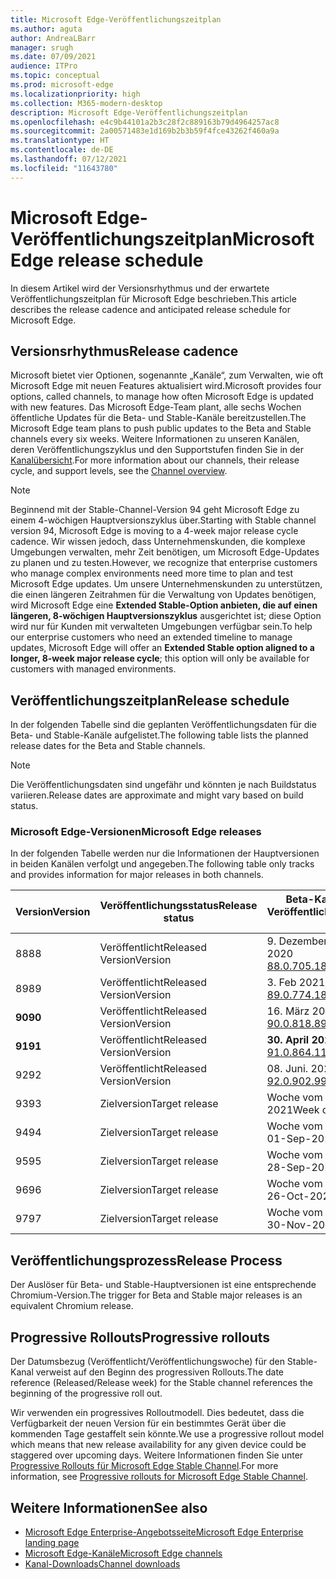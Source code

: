 ```yaml
---
title: Microsoft Edge-Veröffentlichungszeitplan
ms.author: aguta
author: AndreaLBarr
manager: srugh
ms.date: 07/09/2021
audience: ITPro
ms.topic: conceptual
ms.prod: microsoft-edge
ms.localizationpriority: high
ms.collection: M365-modern-desktop
description: Microsoft Edge-Veröffentlichungszeitplan
ms.openlocfilehash: e4c9b44101a2b3c28f2c889163b79d4964257ac8
ms.sourcegitcommit: 2a00571483e1d169b2b3b59f4fce43262f460a9a
ms.translationtype: HT
ms.contentlocale: de-DE
ms.lasthandoff: 07/12/2021
ms.locfileid: "11643780"
---
```

# <a name="microsoft-edge-release-schedule"></a><span data-ttu-id="e012b-103">Microsoft Edge-Veröffentlichungszeitplan</span><span class="sxs-lookup"><span data-stu-id="e012b-103">Microsoft Edge release schedule</span></span>

<span data-ttu-id="e012b-104">In diesem Artikel wird der Versionsrhythmus und der erwartete Veröffentlichungszeitplan für Microsoft Edge beschrieben.</span><span class="sxs-lookup"><span data-stu-id="e012b-104">This article describes the release cadence and anticipated release schedule for Microsoft Edge.</span></span>

## <a name="release-cadence"></a><span data-ttu-id="e012b-105">Versionsrhythmus</span><span class="sxs-lookup"><span data-stu-id="e012b-105">Release cadence</span></span>

<span data-ttu-id="e012b-106">Microsoft bietet vier Optionen, sogenannte „Kanäle“, zum Verwalten, wie oft Microsoft Edge mit neuen Features aktualisiert wird.</span><span class="sxs-lookup"><span data-stu-id="e012b-106">Microsoft provides four options, called channels, to manage how often Microsoft Edge is updated with new features.</span></span> <span data-ttu-id="e012b-107">Das Microsoft Edge-Team plant, alle sechs Wochen öffentliche Updates für die Beta- und Stable-Kanäle bereitzustellen.</span><span class="sxs-lookup"><span data-stu-id="e012b-107">The Microsoft Edge team plans to push public updates to the Beta and Stable channels every six weeks.</span></span> <span data-ttu-id="e012b-108">Weitere Informationen zu unseren Kanälen, deren Veröffentlichungszyklus und den Supportstufen finden Sie in der [Kanalübersicht](./microsoft-edge-channels.md#channel-overview).</span><span class="sxs-lookup"><span data-stu-id="e012b-108">For more information about our channels, their release cycle, and support levels, see the [Channel overview](./microsoft-edge-channels.md#channel-overview).</span></span>

> [!NOTE]
> <span data-ttu-id="e012b-109">Beginnend mit der Stable-Channel-Version 94 geht Microsoft Edge zu einem 4-wöchigen Hauptversionszyklus über.</span><span class="sxs-lookup"><span data-stu-id="e012b-109">Starting with Stable channel version 94, Microsoft Edge is moving to a 4-week major release cycle cadence.</span></span> <span data-ttu-id="e012b-110">Wir wissen jedoch, dass Unternehmenskunden, die komplexe Umgebungen verwalten, mehr Zeit benötigen, um Microsoft Edge-Updates zu planen und zu testen.</span><span class="sxs-lookup"><span data-stu-id="e012b-110">However, we recognize that enterprise customers who manage complex environments need more time to plan and test Microsoft Edge updates.</span></span> <span data-ttu-id="e012b-111">Um unsere Unternehmenskunden zu unterstützen, die einen längeren Zeitrahmen für die Verwaltung von Updates benötigen, wird Microsoft Edge eine **Extended Stable-Option anbieten, die auf einen längeren, 8-wöchigen Hauptversionszyklus** ausgerichtet ist; diese Option wird nur für Kunden mit verwalteten Umgebungen verfügbar sein.</span><span class="sxs-lookup"><span data-stu-id="e012b-111">To help our enterprise customers who need an extended timeline to manage updates, Microsoft Edge will offer an **Extended Stable option aligned to a longer, 8-week major release cycle**; this option will only be available for customers with managed environments.</span></span>

## <a name="release-schedule"></a><span data-ttu-id="e012b-112">Veröffentlichungszeitplan</span><span class="sxs-lookup"><span data-stu-id="e012b-112">Release schedule</span></span>

<span data-ttu-id="e012b-113">In der folgenden Tabelle sind die geplanten Veröffentlichungsdaten für die Beta- und Stable-Kanäle aufgelistet.</span><span class="sxs-lookup"><span data-stu-id="e012b-113">The following table lists the planned release dates for the Beta and Stable channels.</span></span>

> [!NOTE]
> <span data-ttu-id="e012b-114">Die Veröffentlichungsdaten sind ungefähr und könnten je nach Buildstatus variieren.</span><span class="sxs-lookup"><span data-stu-id="e012b-114">Release dates are approximate and might vary based on build status.</span></span>

### <a name="microsoft-edge-releases"></a><span data-ttu-id="e012b-115">Microsoft Edge-Versionen</span><span class="sxs-lookup"><span data-stu-id="e012b-115">Microsoft Edge releases</span></span>

<span data-ttu-id="e012b-116">In der folgenden Tabelle werden nur die Informationen der Hauptversionen in beiden Kanälen verfolgt und angegeben.</span><span class="sxs-lookup"><span data-stu-id="e012b-116">The following table only tracks and provides information for major releases in both channels.</span></span>

| <span data-ttu-id="e012b-117">Version</span><span class="sxs-lookup"><span data-stu-id="e012b-117">Version</span></span> | <span data-ttu-id="e012b-118">Veröffentlichungsstatus</span><span class="sxs-lookup"><span data-stu-id="e012b-118">Release status</span></span> | <span data-ttu-id="e012b-119">Beta-Kanal</span><span class="sxs-lookup"><span data-stu-id="e012b-119">Beta Channel</span></span><br><span data-ttu-id="e012b-120">Veröffentlichungswoche</span><span class="sxs-lookup"><span data-stu-id="e012b-120">Release week</span></span> | <span data-ttu-id="e012b-121">Stable-Kanal</span><span class="sxs-lookup"><span data-stu-id="e012b-121">Stable Channel</span></span><br><span data-ttu-id="e012b-122">Veröffentlichungswoche</span><span class="sxs-lookup"><span data-stu-id="e012b-122">Release week</span></span> |
|---------|-----|------|--------|
| <span data-ttu-id="e012b-123">88</span><span class="sxs-lookup"><span data-stu-id="e012b-123">88</span></span> | <span data-ttu-id="e012b-124">Veröffentlicht</span><span class="sxs-lookup"><span data-stu-id="e012b-124">Released</span></span><br><span data-ttu-id="e012b-125">Version</span><span class="sxs-lookup"><span data-stu-id="e012b-125">Version</span></span> | <span data-ttu-id="e012b-126">9. Dezember 2020</span><span class="sxs-lookup"><span data-stu-id="e012b-126">09-Dec-2020</span></span><br>[<span data-ttu-id="e012b-127">88.0.705.18</span><span class="sxs-lookup"><span data-stu-id="e012b-127">88.0.705.18</span></span>](/deployedge/microsoft-edge-relnote-archive-beta-channel#version-88070518-december-9) | <span data-ttu-id="e012b-128">21. Januar 2021</span><span class="sxs-lookup"><span data-stu-id="e012b-128">21-Jan-2021</span></span><br>[<span data-ttu-id="e012b-129">88.0.705.50</span><span class="sxs-lookup"><span data-stu-id="e012b-129">88.0.705.50</span></span>](/deployedge/microsoft-edge-relnote-archive-stable-channel#version-88070550-january-21)|
| <span data-ttu-id="e012b-130">89</span><span class="sxs-lookup"><span data-stu-id="e012b-130">89</span></span> | <span data-ttu-id="e012b-131">Veröffentlicht</span><span class="sxs-lookup"><span data-stu-id="e012b-131">Released</span></span><br><span data-ttu-id="e012b-132">Version</span><span class="sxs-lookup"><span data-stu-id="e012b-132">Version</span></span> | <span data-ttu-id="e012b-133">3. Feb 2021</span><span class="sxs-lookup"><span data-stu-id="e012b-133">03-Feb-2021</span></span><br>[<span data-ttu-id="e012b-134">89.0.774.18</span><span class="sxs-lookup"><span data-stu-id="e012b-134">89.0.774.18</span></span>](/deployedge/microsoft-edge-relnote-beta-channel#version-89077423-february-8) | <span data-ttu-id="e012b-135">4. März 2021</span><span class="sxs-lookup"><span data-stu-id="e012b-135">04-Mar-2021</span></span><br>[<span data-ttu-id="e012b-136">89.0.774.45</span><span class="sxs-lookup"><span data-stu-id="e012b-136">89.0.774.45</span></span>](/deployedge/microsoft-edge-relnote-stable-channel#version-89077445-march-4) |
| **<span data-ttu-id="e012b-137">90</span><span class="sxs-lookup"><span data-stu-id="e012b-137">90</span></span>** | <span data-ttu-id="e012b-138">Veröffentlicht</span><span class="sxs-lookup"><span data-stu-id="e012b-138">Released</span></span><br><span data-ttu-id="e012b-139">Version</span><span class="sxs-lookup"><span data-stu-id="e012b-139">Version</span></span> | <span data-ttu-id="e012b-140">16. März 2021</span><span class="sxs-lookup"><span data-stu-id="e012b-140">16-Mar-2021</span></span><br>[<span data-ttu-id="e012b-141">90.0.818.8</span><span class="sxs-lookup"><span data-stu-id="e012b-141">90.0.818.8</span></span>](/deployedge/microsoft-edge-relnote-beta-channel#version-9008188-march-16) | **<span data-ttu-id="e012b-142">15. April 2021</span><span class="sxs-lookup"><span data-stu-id="e012b-142">15-Apr-2021</span></span>**<BR>**[<span data-ttu-id="e012b-143">90.0.818.39</span><span class="sxs-lookup"><span data-stu-id="e012b-143">90.0.818.39</span></span>](/deployedge/microsoft-edge-relnote-stable-channel#version-90081839-april-15)** |
| **<span data-ttu-id="e012b-144">91</span><span class="sxs-lookup"><span data-stu-id="e012b-144">91</span></span>** | <span data-ttu-id="e012b-145">Veröffentlicht</span><span class="sxs-lookup"><span data-stu-id="e012b-145">Released</span></span><br><span data-ttu-id="e012b-146">Version</span><span class="sxs-lookup"><span data-stu-id="e012b-146">Version</span></span> | **<span data-ttu-id="e012b-147">30. April 2021</span><span class="sxs-lookup"><span data-stu-id="e012b-147">30-Apr-2021</span></span>**<br>[<span data-ttu-id="e012b-148">91.0.864.11</span><span class="sxs-lookup"><span data-stu-id="e012b-148">91.0.864.11</span></span>](/deployedge/microsoft-edge-relnote-beta-channel#version-91086411-april-30) | **<span data-ttu-id="e012b-149">27. Mai 2021</span><span class="sxs-lookup"><span data-stu-id="e012b-149">27-May-2021</span></span>**<BR>**[<span data-ttu-id="e012b-150">91.0.864.37</span><span class="sxs-lookup"><span data-stu-id="e012b-150">91.0.864.37</span></span>](/deployedge/microsoft-edge-relnote-stable-channel#version-91086437-may-27)** |
| <span data-ttu-id="e012b-151">92</span><span class="sxs-lookup"><span data-stu-id="e012b-151">92</span></span> | <span data-ttu-id="e012b-152">Veröffentlicht</span><span class="sxs-lookup"><span data-stu-id="e012b-152">Released</span></span><br><span data-ttu-id="e012b-153">Version</span><span class="sxs-lookup"><span data-stu-id="e012b-153">Version</span></span> | <span data-ttu-id="e012b-154">08. Juni. 2021</span><span class="sxs-lookup"><span data-stu-id="e012b-154">08-Jun-2021</span></span><br>[<span data-ttu-id="e012b-155">92.0.902.9</span><span class="sxs-lookup"><span data-stu-id="e012b-155">92.0.902.9</span></span>](/deployedge/microsoft-edge-relnote-beta-channel#version-9209029-june-08) | <span data-ttu-id="e012b-156">Woche vom 22. Juli 2021</span><span class="sxs-lookup"><span data-stu-id="e012b-156">Week of 22-Jul-2021</span></span> |
| <span data-ttu-id="e012b-157">93</span><span class="sxs-lookup"><span data-stu-id="e012b-157">93</span></span> | <span data-ttu-id="e012b-158">Zielversion</span><span class="sxs-lookup"><span data-stu-id="e012b-158">Target release</span></span> | <span data-ttu-id="e012b-159">Woche vom 03. August 2021</span><span class="sxs-lookup"><span data-stu-id="e012b-159">Week of 03-Aug-2021</span></span> | <span data-ttu-id="e012b-160">Woche vom 02. September 2021</span><span class="sxs-lookup"><span data-stu-id="e012b-160">Week of 02-Sep-2021</span></span> |
| <span data-ttu-id="e012b-161">94</span><span class="sxs-lookup"><span data-stu-id="e012b-161">94</span></span> | <span data-ttu-id="e012b-162">Zielversion</span><span class="sxs-lookup"><span data-stu-id="e012b-162">Target release</span></span> | <span data-ttu-id="e012b-163">Woche vom 01.09.2021</span><span class="sxs-lookup"><span data-stu-id="e012b-163">Week of 01-Sep-2021</span></span> | <span data-ttu-id="e012b-164">Woche vom 23.09.2021</span><span class="sxs-lookup"><span data-stu-id="e012b-164">Week of 23-Sep-2021</span></span> |
| <span data-ttu-id="e012b-165">95</span><span class="sxs-lookup"><span data-stu-id="e012b-165">95</span></span> | <span data-ttu-id="e012b-166">Zielversion</span><span class="sxs-lookup"><span data-stu-id="e012b-166">Target release</span></span> | <span data-ttu-id="e012b-167">Woche vom 28.09.2021</span><span class="sxs-lookup"><span data-stu-id="e012b-167">Week of 28-Sep-2021</span></span> | <span data-ttu-id="e012b-168">Woche vom 21.10.2021</span><span class="sxs-lookup"><span data-stu-id="e012b-168">Week of 21-Oct-2021</span></span> |
| <span data-ttu-id="e012b-169">96</span><span class="sxs-lookup"><span data-stu-id="e012b-169">96</span></span> | <span data-ttu-id="e012b-170">Zielversion</span><span class="sxs-lookup"><span data-stu-id="e012b-170">Target release</span></span> | <span data-ttu-id="e012b-171">Woche vom 26.10.2021</span><span class="sxs-lookup"><span data-stu-id="e012b-171">Week of 26-Oct-2021</span></span> | <span data-ttu-id="e012b-172">Woche vom 18.11.2021</span><span class="sxs-lookup"><span data-stu-id="e012b-172">Week of 18-Nov-2021</span></span> |
| <span data-ttu-id="e012b-173">97</span><span class="sxs-lookup"><span data-stu-id="e012b-173">97</span></span> | <span data-ttu-id="e012b-174">Zielversion</span><span class="sxs-lookup"><span data-stu-id="e012b-174">Target release</span></span> | <span data-ttu-id="e012b-175">Woche vom 30.11.2021</span><span class="sxs-lookup"><span data-stu-id="e012b-175">Week of 30-Nov-2021</span></span> | <span data-ttu-id="e012b-176">Woche vom 06.01.2022</span><span class="sxs-lookup"><span data-stu-id="e012b-176">Week of 06-Jan-2022</span></span> |

## <a name="release-process"></a><span data-ttu-id="e012b-177">Veröffentlichungsprozess</span><span class="sxs-lookup"><span data-stu-id="e012b-177">Release Process</span></span>

<span data-ttu-id="e012b-178">Der Auslöser für Beta- und Stable-Hauptversionen ist eine entsprechende Chromium-Version.</span><span class="sxs-lookup"><span data-stu-id="e012b-178">The trigger for Beta and Stable major releases is an equivalent Chromium release.</span></span>

## <a name="progressive-rollouts"></a><span data-ttu-id="e012b-179">Progressive Rollouts</span><span class="sxs-lookup"><span data-stu-id="e012b-179">Progressive rollouts</span></span>

<span data-ttu-id="e012b-180">Der Datumsbezug (Veröffentlicht/Veröffentlichungswoche) für den Stable-Kanal verweist auf den Beginn des progressiven Rollouts.</span><span class="sxs-lookup"><span data-stu-id="e012b-180">The date reference (Released/Release week) for the Stable channel references the beginning of the progressive roll out.</span></span>

<span data-ttu-id="e012b-181">Wir verwenden ein progressives Rolloutmodell. Dies bedeutet, dass die Verfügbarkeit der neuen Version für ein bestimmtes Gerät über die kommenden Tage gestaffelt sein könnte.</span><span class="sxs-lookup"><span data-stu-id="e012b-181">We use a progressive rollout model which means that new release availability for any given device could be staggered over upcoming days.</span></span> <span data-ttu-id="e012b-182">Weitere Informationen finden Sie unter [Progressive Rollouts für Microsoft Edge Stable Channel](/deployedge/microsoft-edge-update-progressive-rollout).</span><span class="sxs-lookup"><span data-stu-id="e012b-182">For more information, see [Progressive rollouts for Microsoft Edge Stable Channel](/deployedge/microsoft-edge-update-progressive-rollout).</span></span>

## <a name="see-also"></a><span data-ttu-id="e012b-183">Weitere Informationen</span><span class="sxs-lookup"><span data-stu-id="e012b-183">See also</span></span>

- [<span data-ttu-id="e012b-184">Microsoft Edge Enterprise-Angebotsseite</span><span class="sxs-lookup"><span data-stu-id="e012b-184">Microsoft Edge Enterprise landing page</span></span>](https://aka.ms/EdgeEnterprise)
- [<span data-ttu-id="e012b-185">Microsoft Edge-Kanäle</span><span class="sxs-lookup"><span data-stu-id="e012b-185">Microsoft Edge channels</span></span>](/deployedge/microsoft-edge-channels)
- [<span data-ttu-id="e012b-186">Kanal-Downloads</span><span class="sxs-lookup"><span data-stu-id="e012b-186">Channel downloads</span></span>](https://www.microsoft.com/edge/business/download)